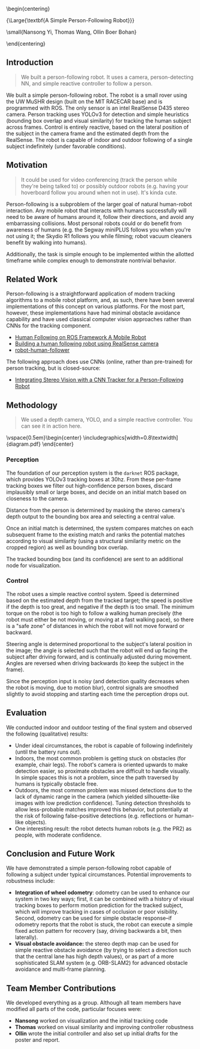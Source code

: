 \begin{centering}

{\Large{\textbf{A Simple Person-Following Robot}}}

\small{Nansong Yi, Thomas Wang, Ollin Boer Bohan}

\end{centering}

## Introduction

> We built a person-following robot. It uses a camera, person-detecting NN, and simple reactive controller to follow a person.

We built a simple person-following robot. The robot is a small rover using the UW MuSHR design (built on the MIT RACECAR base) and is programmed with ROS. The only sensor is an intel RealSense D435 stereo camera. Person tracking uses YOLOv3 for detection and simple heuristics (bounding box overlap and visual similarity) for tracking the human subject across frames. Control is entirely reactive, based on the lateral position of the subject in the camera frame and the estimated depth from the RealSense. The robot is capable of indoor and outdoor following of a single subject indefinitely (under favorable conditions).

## Motivation

> It could be used for video conferencing (track the person while they're being talked to) or possibly outdoor robots (e.g. having your hoverboard follow you around when not in use). It's kinda cute.

Person-following is a subproblem of the larger goal of natural human-robot interaction. Any mobile robot that interacts with humans successfully will need to be aware of humans around it, follow their directions, and avoid any embarrassing collisions. Most personal robots could or do benefit from awareness of humans (e.g. the Segway miniPLUS follows you when you're not using it; the Skydio R1 follows you while filming; robot vacuum cleaners benefit by walking into humans).

Additionally, the task is simple enough to be implemented within the allotted timeframe while complex enough to demonstrate nontrivial behavior.

## Related Work

Person-following is a straightforward application of modern tracking algorithms to a mobile robot platform, and, as such, there have been several implementations of this concept on various platforms. For the most part, however, these implementations have had minimal obstacle avoidance capability and have used classical computer vision approaches rather than CNNs for the tracking component.

- [Human Following on ROS Framework A Mobile Robot](https://www.researchgate.net/publication/326019139_HUMAN_FOLLOWING_ON_ROS_FRAMEWORK_A_MOBILE_ROBOT)
- [Building a human following robot using RealSense camera](https://medium.com/@waleedmansoor/make-human-following-robot-using-realsense-camera-3a67b29921fd)
- [robot-human-follower](https://github.com/pusnik/robot-human-follower)

The following approach does use CNNs (online, rather than pre-trained) for person tracking, but is closed-source:

- [Integrating Stereo Vision with a CNN Tracker for a Person-Following Robot](https://www.semanticscholar.org/paper/Integrating-Stereo-Vision-with-a-CNN-Tracker-for-a-Chen-Sahdev/2067a5a4e8851bf8083285a33f542229792f1826)

## Methodology

> We used a depth camera, YOLO, and a simple reactive controller. You can see it in action here.

\vspace{0.5em}\begin{center}
\includegraphics[width=0.8\textwidth]{diagram.pdf}
\end{center}

### Perception

The foundation of our perception system is the `darknet` ROS package, which provides YOLOv3 tracking boxes at 30hz. From these per-frame tracking boxes we filter out high-confidence person boxes, discard implausibly small or large boxes, and decide on an initial match based on closeness to the camera.

Distance from the person is determined by masking the stereo camera's depth output to the bounding box area and selecting a central value.

Once an initial match is determined, the system compares matches on each subsequent frame to the existing match and ranks the potential matches according to visual similarity (using a structural similarity metric on the cropped region) as well as bounding box overlap.

The tracked bounding box (and its confidence) are sent to an additional node for visualization.

### Control

The robot uses a simple reactive control system.  Speed is determined based on the estimated depth from the tracked target; the speed is positive if the depth is too great, and negative if the depth is too small. The minimum torque on the robot is too high to follow a walking human precisely (the robot must either be not moving, or moving at a fast walking pace), so there is a "safe zone" of distances in which the robot will not move forward or backward.

Steering angle is determined proportional to the subject's lateral position in the image; the angle is selected such that the robot will end up facing the subject after driving forward, and is continually adjusted during movement. Angles are reversed when driving backwards (to keep the subject in the frame).

Since the perception input is noisy (and detection quality decreases when the robot is moving, due to motion blur), control signals are smoothed slightly to avoid stopping and starting each time the perception drops out.

## Evaluation

We conducted indoor and outdoor testing of the final system and observed the following (qualitative) results:

* Under ideal circumstances, the robot is capable of following indefinitely (until the battery runs out).
* Indoors, the most common problem is getting stuck on obstacles (for example, chair legs). The robot's camera is oriented upwards to make detection easier, so proximate obstacles are difficult to handle visually. In simple spaces this is not a problem, since the path traversed by humans is typically obstacle free.
* Outdoors, the most common problem was missed detections due to the lack of dynamic range in the camera (which yielded silhouette-like images with low prediction confidence). Tuning detection thresholds to allow less-probable matches improved this behavior, but potentially at the risk of following false-positive detections (e.g. reflections or human-like objects).
* One interesting result: the robot detects human robots (e.g. the PR2) as people, with moderate confidence.

## Conclusion and Future Work

We have demonstrated a simple person-following robot capable of following a subject under typical circumstances. Potential improvements to robustness include:

- **Integration of wheel odometry**: odometry can be used to enhance our system in two key ways; first, it can be combined with a history of visual tracking boxes to perform motion prediction for the tracked subject, which will improve tracking in cases of occlusion or poor visibility. Second, odometry can be used for simple obstacle response–if odometry reports that the robot is stuck, the robot can execute a simple fixed action pattern for recovery (say, driving backwards a bit, then laterally).
- **Visual obstacle avoidance:** the stereo depth map can be used for simple reactive obstacle avoidance (by trying to select a direction such that the central lane has high depth values), or as part of a more sophisticated SLAM system (e.g. ORB-SLAM2) for advanced obstacle avoidance and multi-frame planning.

## Team Member Contributions

We developed everything as a group. Although all team members have modified all parts of the code, particular focuses were:

* **Nansong** worked on visualization and the initial tracking code
* **Thomas** worked on visual similarity and improving controller robustness
* **Ollin** wrote the initial controller and also set up initial drafts for the poster and report.